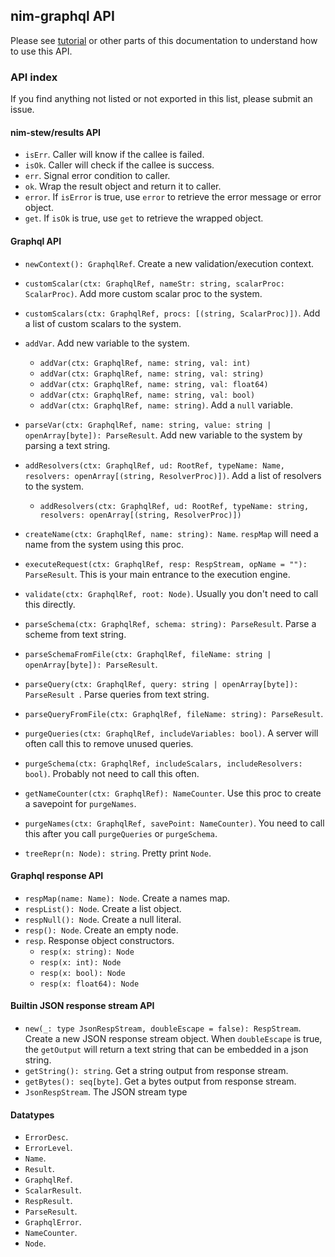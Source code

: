 ## nim-graphql API

Please see [tutorial](tutorial.md) or other parts of this documentation to understand how to use this API.

### API index

If you find anything not listed or not exported in this list, please submit an issue.

#### nim-stew/results API
  - `isErr`. Caller will know if the callee is failed.
  - `isOk`. Caller will check if the callee is success.
  - `err`. Signal error condition to caller.
  - `ok`. Wrap the result object and return it to caller.
  - `error`. If `isError` is true, use `error` to retrieve the error message or error object.
  - `get`. If `isOk` is true, use `get` to retrieve the wrapped object.

#### Graphql API
  - `newContext(): GraphqlRef`. Create a new validation/execution context.
  - `customScalar(ctx: GraphqlRef, nameStr: string, scalarProc: ScalarProc)`. Add more custom scalar proc to the system.
  - `customScalars(ctx: GraphqlRef, procs: [(string, ScalarProc)])`. Add a list of custom scalars to the system.
  - `addVar`. Add new variable to the system.
    - `addVar(ctx: GraphqlRef, name: string, val: int)`
    - `addVar(ctx: GraphqlRef, name: string, val: string)`
    - `addVar(ctx: GraphqlRef, name: string, val: float64)`
    - `addVar(ctx: GraphqlRef, name: string, val: bool)`
    - `addVar(ctx: GraphqlRef, name: string)`. Add a `null` variable.

  - `parseVar(ctx: GraphqlRef, name: string, value: string | openArray[byte]): ParseResult`. Add new variable to the system by parsing a text string.
  - `addResolvers(ctx: GraphqlRef, ud: RootRef, typeName: Name, resolvers: openArray[(string, ResolverProc)])`. Add a list of resolvers to the system.
    - `addResolvers(ctx: GraphqlRef, ud: RootRef, typeName: string, resolvers: openArray[(string, ResolverProc)])`
  - `createName(ctx: GraphqlRef, name: string): Name`. `respMap` will need a name from the system using this proc.
  - `executeRequest(ctx: GraphqlRef, resp: RespStream, opName = ""): ParseResult`. This is your main entrance to the execution engine.
  - `validate(ctx: GraphqlRef, root: Node)`. Usually you don't need to call this directly.
  - `parseSchema(ctx: GraphqlRef, schema: string): ParseResult`. Parse a scheme from text string.
  - `parseSchemaFromFile(ctx: GraphqlRef, fileName: string | openArray[byte]): ParseResult`.
  - `parseQuery(ctx: GraphqlRef, query: string | openArray[byte]): ParseResult `. Parse queries from text string.
  - `parseQueryFromFile(ctx: GraphqlRef, fileName: string): ParseResult`.
  - `purgeQueries(ctx: GraphqlRef, includeVariables: bool)`. A server will often call this to remove unused queries.
  - `purgeSchema(ctx: GraphqlRef, includeScalars, includeResolvers: bool)`. Probably not need to call this often.
  - `getNameCounter(ctx: GraphqlRef): NameCounter`. Use this proc to create a savepoint for `purgeNames`.
  - `purgeNames(ctx: GraphqlRef, savePoint: NameCounter)`. You need to call this after you call `purgeQueries` or `purgeSchema`.
  - `treeRepr(n: Node): string`. Pretty print `Node`.

#### Graphql response API
  - `respMap(name: Name): Node`. Create a names map.
  - `respList(): Node`. Create a list object.
  - `respNull(): Node`. Create a null literal.
  - `resp(): Node`. Create an empty node.
  - `resp`. Response object constructors.
    - `resp(x: string): Node`
    - `resp(x: int): Node`
    - `resp(x: bool): Node`
    - `resp(x: float64): Node`

#### Builtin JSON response stream API
  - `new(_: type JsonRespStream, doubleEscape = false): RespStream`. Create a new JSON response stream object.
    When `doubleEscape` is true, the `getOutput` will return a text string that can be embedded in a json string.
  - `getString(): string`. Get a string output from response stream.
  - `getBytes(): seq[byte]`. Get a bytes output from response stream.
  - `JsonRespStream`. The JSON stream type

#### Datatypes
  - `ErrorDesc`.
  - `ErrorLevel`.
  - `Name`.
  - `Result`.
  - `GraphqlRef`.
  - `ScalarResult`.
  - `RespResult`.
  - `ParseResult`.
  - `GraphqlError`.
  - `NameCounter`.
  - `Node`.
